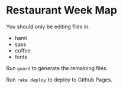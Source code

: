 # Restaurant Week Map

You should only be editing files in:
* haml
* sass
* coffee
* fonts

Run `guard` to generate the remaining files.

Run `rake deploy` to deploy to Github Pages.
